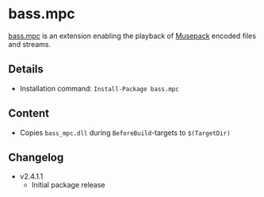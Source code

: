 bass.mpc
===

[bass.mpc] is an extension enabling the playback of [Musepack](http://www.musepack.net/) encoded files and streams.

Details
---
  - Installation command: ``Install-Package bass.mpc``

Content
---
  - Copies ``bass_mpc.dll`` during ``BeforeBuild``-targets to ``$(TargetDir)``

Changelog
---
  - v2.4.1.1
      - Initial package release

[bass.mpc]:       http://www.un4seen.com/bass.html